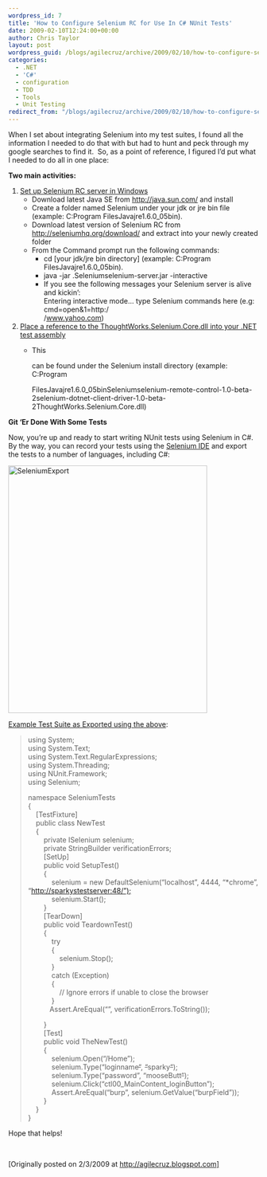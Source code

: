 ```yaml
---
wordpress_id: 7
title: 'How to Configure Selenium RC for Use In C# NUnit Tests'
date: 2009-02-10T12:24:00+00:00
author: Chris Taylor
layout: post
wordpress_guid: /blogs/agilecruz/archive/2009/02/10/how-to-configure-selenium-rc-for-use-in-c-nunit-tests.aspx
categories:
  - .NET
  - 'C#'
  - configuration
  - TDD
  - Tools
  - Unit Testing
redirect_from: "/blogs/agilecruz/archive/2009/02/10/how-to-configure-selenium-rc-for-use-in-c-nunit-tests.aspx/"
---
```

When I set about integrating Selenium into my test suites, I found all the information I needed to do that with but had to hunt and peck through my google searches to find it.&nbsp; So, as a point of reference, I figured I&#8217;d put what I needed to do all in one place:

**Two main activities:**

  1. <span style="text-decoration: underline">Set up Selenium RC server in Windows </span> 
      * Download latest Java SE from <http://java.sun.com/> and install 
      * Create a folder named Selenium under your jdk or jre bin file (example: C:Program FilesJavajre1.6.0_05bin). 
      * Download latest version of Selenium RC from <http://seleniumhq.org/download/> and extract into your newly created folder 
      * From the Command prompt run the following commands: 
          * cd \[your jdk/jre bin directory\] (example: C:Program FilesJavajre1.6.0_05bin). 
          * java -jar .Seleniumselenium-server.jar -interactive 
          * If you see the following messages your Selenium server is alive and kickin&rsquo;:   
            Entering interactive mode&#8230; type Selenium commands here (e.g: cmd=open&1=http:/   
            /www.yahoo.com) 
  2. <span style="text-decoration: underline">Place a reference to the ThoughtWorks.Selenium.Core.dll into your .NET test assembly</span> 
      * This
  
        can be found under the Selenium install directory (example: C:Program
  
        FilesJavajre1.6.0_05binSeleniumselenium-remote-control-1.0-beta-2selenium-dotnet-client-driver-1.0-beta-2ThoughtWorks.Selenium.Core.dll)

**Git &lsquo;Er Done With Some Tests**

Now, you&#8217;re up and ready to start writing NUnit tests using Selenium in C#.&nbsp; By the way, you can record your tests using the [Selenium IDE](http://seleniumhq.org/projects/ide/) and export the tests to a number of languages, including C#:

[<img style="border-width: 0px;float: none;margin-left: auto;margin-right: auto" alt="SeleniumExport" src="http://lh5.ggpht.com/_vRJChorZihY/SYh3SPcM14I/AAAAAAAABBM/qMFhuLT5gfg/SeleniumExport_thumb.jpg?imgmax=800" border="0" width="400" height="497" />](http://lh4.ggpht.com/_vRJChorZihY/SYifk3LYrII/AAAAAAAABBI/kaiLrzC5DcE/s1600-h/SeleniumExport[1].jpg) 

<span style="text-decoration: underline">Example Test Suite as Exported using the above</span>:

> using System;   
> using System.Text;   
> using System.Text.RegularExpressions;   
> using System.Threading;   
> using NUnit.Framework;   
> using Selenium; 
> 
> namespace SeleniumTests   
> {   
> &nbsp;&nbsp;&nbsp; [TestFixture]   
> &nbsp;&nbsp;&nbsp; public class NewTest   
> &nbsp;&nbsp;&nbsp; {   
> &nbsp;&nbsp;&nbsp;&nbsp;&nbsp;&nbsp;&nbsp; private ISelenium selenium;   
> &nbsp;&nbsp;&nbsp;&nbsp;&nbsp;&nbsp;&nbsp; private StringBuilder verificationErrors;   
> &nbsp;&nbsp;&nbsp;&nbsp;&nbsp;&nbsp;&nbsp; [SetUp]   
> &nbsp;&nbsp;&nbsp;&nbsp;&nbsp;&nbsp;&nbsp; public void SetupTest()   
> &nbsp;&nbsp;&nbsp;&nbsp;&nbsp;&nbsp;&nbsp; {   
> &nbsp;&nbsp;&nbsp;&nbsp;&nbsp;&nbsp;&nbsp;&nbsp;&nbsp;&nbsp;&nbsp; selenium = new DefaultSelenium(&#8220;localhost&#8221;, 4444, &#8220;*chrome&#8221;, &#8220;[http://sparkystestserver:48/&#8221;);](http://sparkystestserver:48/%22%29;)   
> &nbsp;&nbsp;&nbsp;&nbsp;&nbsp;&nbsp;&nbsp;&nbsp;&nbsp;&nbsp;&nbsp; selenium.Start();   
> &nbsp;&nbsp;&nbsp;&nbsp;&nbsp;&nbsp;&nbsp; }   
> &nbsp;&nbsp;&nbsp;&nbsp;&nbsp;&nbsp;&nbsp; [TearDown]   
> &nbsp;&nbsp;&nbsp;&nbsp;&nbsp;&nbsp;&nbsp; public void TeardownTest()   
> &nbsp;&nbsp;&nbsp;&nbsp;&nbsp;&nbsp;&nbsp; {   
> &nbsp;&nbsp;&nbsp;&nbsp;&nbsp;&nbsp;&nbsp;&nbsp;&nbsp;&nbsp;&nbsp; try   
> &nbsp;&nbsp;&nbsp;&nbsp;&nbsp;&nbsp;&nbsp;&nbsp;&nbsp;&nbsp;&nbsp; {   
> &nbsp;&nbsp;&nbsp;&nbsp;&nbsp;&nbsp;&nbsp;&nbsp;&nbsp;&nbsp;&nbsp;&nbsp;&nbsp;&nbsp;&nbsp; selenium.Stop();   
> &nbsp;&nbsp;&nbsp;&nbsp;&nbsp;&nbsp;&nbsp;&nbsp;&nbsp;&nbsp;&nbsp; }   
> &nbsp;&nbsp;&nbsp;&nbsp;&nbsp;&nbsp;&nbsp;&nbsp;&nbsp;&nbsp;&nbsp; catch (Exception)   
> &nbsp;&nbsp;&nbsp;&nbsp;&nbsp;&nbsp;&nbsp;&nbsp;&nbsp;&nbsp;&nbsp; {   
> &nbsp;&nbsp;&nbsp;&nbsp;&nbsp;&nbsp;&nbsp;&nbsp;&nbsp;&nbsp;&nbsp;&nbsp;&nbsp;&nbsp;&nbsp; // Ignore errors if unable to close the browser   
> &nbsp;&nbsp;&nbsp;&nbsp;&nbsp;&nbsp;&nbsp;&nbsp;&nbsp;&nbsp;&nbsp; }   
> &nbsp;&nbsp;&nbsp;&nbsp;&nbsp;&nbsp;&nbsp;&nbsp;&nbsp;&nbsp; Assert.AreEqual(&#8220;&#8221;, verificationErrors.ToString());
> 
> &nbsp;&nbsp;&nbsp;&nbsp;&nbsp;&nbsp;&nbsp; }   
> &nbsp;&nbsp;&nbsp;&nbsp;&nbsp;&nbsp;&nbsp; [Test]   
> &nbsp;&nbsp;&nbsp;&nbsp;&nbsp;&nbsp;&nbsp; public void TheNewTest()   
> &nbsp;&nbsp;&nbsp;&nbsp;&nbsp;&nbsp;&nbsp; {   
> &nbsp;&nbsp;&nbsp;&nbsp;&nbsp;&nbsp;&nbsp;&nbsp;&nbsp;&nbsp;&nbsp; selenium.Open(&#8220;/Home&#8221;);   
> &nbsp;&nbsp;&nbsp;&nbsp;&nbsp;&nbsp;&nbsp;&nbsp;&nbsp;&nbsp;&nbsp; selenium.Type(&#8220;loginname<span style="text-decoration: line-through">&#8220;</span>, <span style="text-decoration: line-through">&#8220;</span>sparky<span style="text-decoration: line-through">&#8220;</span>);   
> &nbsp;&nbsp;&nbsp;&nbsp;&nbsp;&nbsp;&nbsp;&nbsp;&nbsp;&nbsp;&nbsp; selenium.Type(&#8220;password&#8221;, &#8220;mooseButt<span style="text-decoration: line-through">&#8220;</span>);   
> &nbsp;&nbsp;&nbsp;&nbsp;&nbsp;&nbsp;&nbsp;&nbsp;&nbsp;&nbsp;&nbsp; selenium.Click(&#8220;ctl00\_MainContent\_loginButton&#8221;);   
> &nbsp;&nbsp;&nbsp;&nbsp;&nbsp;&nbsp;&nbsp;&nbsp;&nbsp;&nbsp;&nbsp; Assert.AreEqual(&#8220;burp&#8221;, selenium.GetValue(&#8220;burpField&#8221;));   
> &nbsp;&nbsp;&nbsp;&nbsp;&nbsp;&nbsp;&nbsp; }   
> &nbsp;&nbsp;&nbsp; }   
> }

Hope that helps!

&nbsp;

[Originally posted on 2/3/2009 at http://agilecruz.blogspot.com]